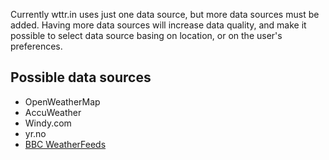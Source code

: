 
Currently wttr.in uses just one data source, but more data sources must be added.
Having more data sources will increase data quality, and make it possible
to select data source basing on location, or on the user's preferences.

## Possible data sources

* OpenWeatherMap
* AccuWeather
* Windy.com
* yr.no
* [BBC WeatherFeeds](https://support.bbc.co.uk/platform/feeds/WeatherFeeds.htm)

